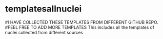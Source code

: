# templatesallnuclei
#I HAVE COLLECTED THESE TEMPLATES FROM DIFFERENT GITHUB REPO.
#FEEL FREE TO ADD MORE TEMPLATES
This includes all the templates of nuclei collected from different sources
